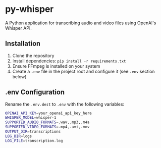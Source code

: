 # py-whisper

A Python application for transcribing audio and video files using OpenAI's Whisper API.

## Installation
1. Clone the repository
2. Install dependencies: `pip install -r requirements.txt`
3. Ensure FFmpeg is installed on your system
4. Create a `.env` file in the project root and configure it (see `.env` section below)

## .env Configuration
Rename the `.env.dest` to `.env` with the following variables:
```bash
OPENAI_API_KEY=your_openai_api_key_here
WHISPER_MODEL=whisper-1
SUPPORTED_AUDIO_FORMATS=.wav,.mp3,.m4a
SUPPORTED_VIDEO_FORMATS=.mp4,.avi,.mov
OUTPUT_DIR=transcriptions
LOG_DIR=logs
LOG_FILE=transcription.log
